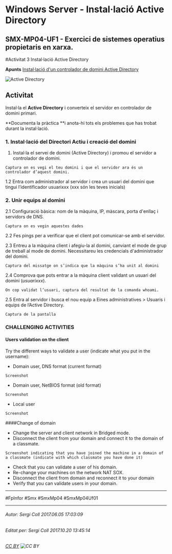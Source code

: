 # Windows Server - Instal·lació Active Directory
## SMX-MP04-UF1 - Exercici de sistemes operatius propietaris en xarxa.
#Activitat 3 Instal·lació Active Directory

**Apunts** [Instal·lació d'un controlador de domini Active Directory](https://seicoll.gitbooks.io/sox/UF1/instalacio-AD.html)

![Active Directory](https://seicoll.gitbooks.io/sox/content/assets/ActiveDirectory.png)

## Activitat

Instal·la el **Active Directory** i converteix el servidor en controlador de domini primari.

**Documenta la pràctica **i anota-hi tots els problemes que has trobat durant la instal·lació.

### 1. Instal·lació del Directori Actiu i creació del domini

1. Instal·la el servei de domini (Active Directory) i promou el servidor a controlador de domini.

```
Captura on es vegi el teu domini i que el servidor ara és un controlador d’aquest domini.
```

1.2 Entra com administrador al servidor i crea un usuari del domini que tingui l’identificador usuarixxx (xxx són les teves inicials)   

### 2. Unir equips al domini

2.1 Configuració bàsica: nom de la màquina, IP, màscara, porta d'enllaç i servidors de DNS.
```
Captura on es vegin aquestes dades
```
2.2 Fes pings per a verificar que el client pot comunicar-se amb el servidor.

2.3 Entreu a la màquina client i afegiu-la al domini, canviant el mode de grup de treball al mode de domini. Necessitareu les credencials d'administrador del domini.
```
Captura del missatge on s’indica que la màquina s’ha unit al domini
```

2.4 Comprova que pots entrar a la màquina client validant un usuari del domini (*usuarixxx*).
```
On cop validat l’usuari, captura del resultat de la comanda whoami.
```

2.5 Entra al servidor i busca el nou equip a Eines administratives > Usuaris i equips de l’Active Directory.
```
Captura de la pantalla 
```

### CHALLENGING ACTIVITIES

#### Users validation on the client
Try the different ways to validate a user (indicate what you put in the username):

* Domain user, DNS format (current format)
```
Screenshot	 		
```

* Domain user, NetBIOS format (old format)
```
Screenshot	 		
```

* Local user	
```
Screenshot	 		
```

####Change of domain

* Change the server and client network in Bridged mode.
* Disconnect the client from your domain and connect it to the domain of a classmate.

```
Screenshot indicating that you have joined the machine in a domain of a classmate (indicate with which classmate you have done it)	
```

* Check that you can validate a user of his domain.
* Re-change your machines on the network NAT SOX.
* Disconnect the client from domain and reconnect it to your domain
* Verify that you can validate users in your domain.

---

#FpInfor #Smx #SmxMp04 #SmxMp04Uf01

---

###### Autor: Sergi Coll 2017.06.05 17:03:09
###### Editat per: Sergi Coll 2017.10.20 13:45:14
###### [CC BY](https://creativecommons.org/licenses/by/4.0/) ![CC BY](https://licensebuttons.net/l/by/3.0/80x15.png)
